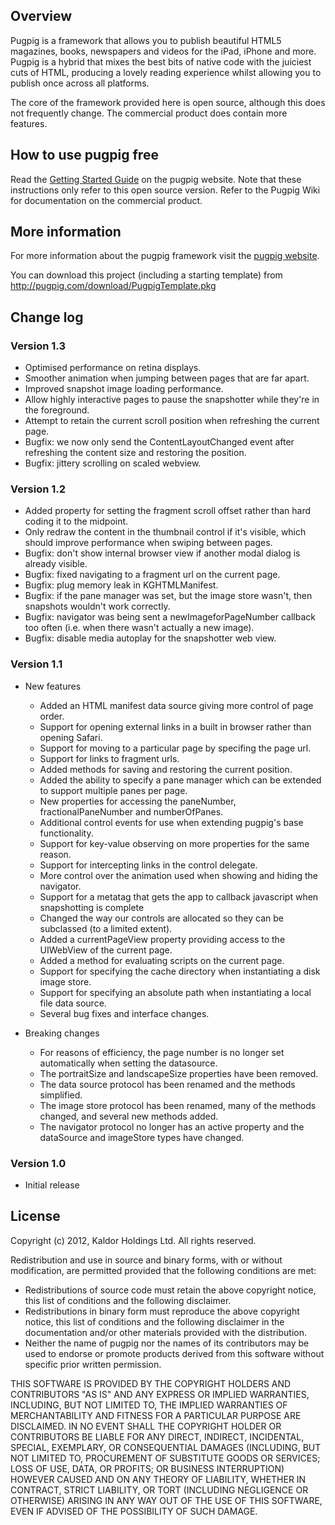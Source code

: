 Overview
--------

Pugpig is a framework that allows you to publish beautiful HTML5 magazines, books, newspapers and videos for the 
iPad, iPhone and more. 
Pugpig is a hybrid that mixes the best bits of native code with the juiciest cuts of HTML, 
producing a lovely reading experience whilst allowing you to publish once across all platforms.

The core of the framework provided here is open source, although this does not frequently change. The commercial product does contain more features.

How to use pugpig free
----------------------

Read the [Getting Started Guide][2] on the pugpig website. Note that these instructions only refer to this open source version. 
Refer to the Pugpig Wiki for documentation on the commercial product.

More information
----------------

For more information about the pugpig framework visit the [pugpig website][1].

You can download this project (including a starting template) from http://pugpig.com/download/PugpigTemplate.pkg

Change log
----------

### Version 1.3 ###

  * Optimised performance on retina displays.
  * Smoother animation when jumping between pages that are far apart.
  * Improved snapshot image loading performance.
  * Allow highly interactive pages to pause the snapshotter while they're in the foreground. 
  * Attempt to retain the current scroll position when refreshing the current page.
  * Bugfix: we now only send the ContentLayoutChanged event after refreshing the content size and restoring the position.
  * Bugfix: jittery scrolling on scaled webview.

### Version 1.2 ###

  * Added property for setting the fragment scroll offset rather than hard coding it to the midpoint.
  * Only redraw the content in the thumbnail control if it's visible, which should improve performance when swiping between pages.
  * Bugfix: don't show internal browser view if another modal dialog is already visible.
  * Bugfix: fixed navigating to a fragment url on the current page.
  * Bugfix: plug memory leak in KGHTMLManifest.
  * Bugfix: if the pane manager was set, but the image store wasn't, then snapshots wouldn't work correctly.
  * Bugfix: navigator was being sent a newImageforPageNumber callback too often (i.e. when there wasn't actually a new image).
  * Bugfix: disable media autoplay for the snapshotter web view.

### Version 1.1 ###

* New features

  * Added an HTML manifest data source giving more control of page order.
  * Support for opening external links in a built in browser rather than opening Safari.
  * Support for moving to a particular page by specifing the page url.
  * Support for links to fragment urls.
  * Added methods for saving and restoring the current position.
  * Added the ability to specify a pane manager which can be extended to support multiple panes per page.
  * New properties for accessing the paneNumber, fractionalPaneNumber and numberOfPanes.
  * Additional control events for use when extending pugpig's base functionality.
  * Support for key-value observing on more properties for the same reason.
  * Support for intercepting links in the control delegate.
  * More control over the animation used when showing and hiding the navigator.
  * Support for a metatag that gets the app to callback javascript when snapshotting is complete
  * Changed the way our controls are allocated so they can be subclassed (to a limited extent).
  * Added a currentPageView property providing access to the UIWebView of the current page.
  * Added a method for evaluating scripts on the current page.
  * Support for specifying the cache directory when instantiating a disk image store.
  * Support for specifying an absolute path when instantiating a local file data source.
  * Several bug fixes and interface changes.

* Breaking changes

  * For reasons of efficiency, the page number is no longer set automatically when setting the datasource.
  * The portraitSize and landscapeSize properties have been removed.
  * The data source protocol has been renamed and the methods simplified.
  * The image store protocol has been renamed, many of the methods changed, and several new methods added.
  * The navigator protocol no longer has an active property and the dataSource and imageStore types have changed.

### Version 1.0 ###

  * Initial release

License
-------

Copyright (c) 2012, Kaldor Holdings Ltd.
All rights reserved.

Redistribution and use in source and binary forms, with or without modification, are permitted provided that the following conditions are met:

  * Redistributions of source code must retain the above copyright notice, this list of conditions and the following disclaimer.
  * Redistributions in binary form must reproduce the above copyright notice, this list of conditions and the following disclaimer in the documentation and/or other materials provided with the distribution.
  * Neither the name of pugpig nor the names of its contributors may be used to endorse or promote products derived from this software without specific prior written permission.

THIS SOFTWARE IS PROVIDED BY THE COPYRIGHT HOLDERS AND CONTRIBUTORS "AS IS" AND ANY EXPRESS OR IMPLIED WARRANTIES, INCLUDING, BUT NOT LIMITED TO, THE IMPLIED WARRANTIES OF MERCHANTABILITY AND FITNESS FOR A PARTICULAR PURPOSE ARE DISCLAIMED. IN NO EVENT SHALL THE COPYRIGHT HOLDER OR CONTRIBUTORS BE LIABLE FOR ANY DIRECT, INDIRECT, INCIDENTAL, SPECIAL, EXEMPLARY, OR CONSEQUENTIAL DAMAGES (INCLUDING, BUT NOT LIMITED TO, PROCUREMENT OF SUBSTITUTE GOODS OR SERVICES; LOSS OF USE, DATA, OR PROFITS; OR BUSINESS INTERRUPTION) HOWEVER CAUSED AND ON ANY THEORY OF LIABILITY, WHETHER IN CONTRACT, STRICT LIABILITY, OR TORT (INCLUDING NEGLIGENCE OR OTHERWISE) ARISING IN ANY WAY OUT OF THE USE OF THIS SOFTWARE, EVEN IF ADVISED OF THE POSSIBILITY OF SUCH DAMAGE.


  [1]: http://pugpig.com/
  [2]: http://pugpig.com/docs_getstarted

